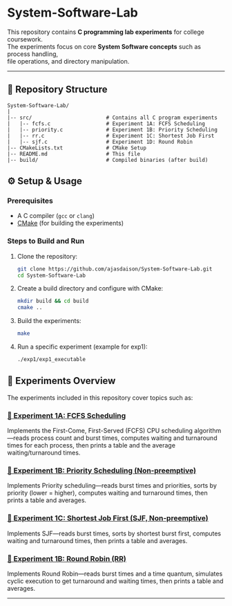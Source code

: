 # System-Software-Lab  

This repository contains **C programming lab experiments** for college coursework.  
The experiments focus on core **System Software concepts** such as process handling,  
file operations, and directory manipulation.  

---

## 📂 Repository Structure
```
System-Software-Lab/
|
|-- src/                        # Contains all C program experiments
|   |-- fcfs.c                  # Experiment 1A: FCFS Scheduling
|   |-- priority.c              # Experiment 1B: Priority Scheduling
|   |-- rr.c                    # Experiment 1C: Shortest Job First
|   |-- sjf.c                   # Experiment 1D: Round Robin
|-- CMakeLists.txt              # CMake Setup
|-- README.md                   # This file
|-- build/                      # Compiled binaries (after build)
```
## ⚙️ Setup & Usage 

### Prerequisites  
- A C compiler (`gcc` or `clang`)  
- [CMake](https://cmake.org/) (for building the experiments)  

### Steps to Build and Run  

1. Clone the repository:  
    ```bash
    git clone https://github.com/ajasdaison/System-Software-Lab.git
    cd System-Software-Lab
    ```
2. Create a build directory and configure with CMake:
    ```bash
    mkdir build && cd build
    cmake ..
    ```
3. Build the experiments:
    ```bash
    make
    ```
4. Run a specific experiment (example for exp1):
    ```bash
    ./exp1/exp1_executable
    ```

## 📜 Experiments Overview
The experiments included in this repository cover topics such as:

### [**🔗 Experiment 1A: FCFS Scheduling**](src/fcfs.c)

Implements the First-Come, First-Served (FCFS) CPU scheduling algorithm—reads process count and burst times, computes waiting and turnaround times for each process, then prints a table and the average waiting/turnaround times.

### [**🔗 Experiment 1B: Priority Scheduling (Non‑preemptive)**](src/priority.c)

Implements Priority scheduling—reads burst times and priorities, sorts by priority (lower = higher), computes waiting and turnaround times, then prints a table and averages.

### [**🔗 Experiment 1C: Shortest Job First (SJF, Non‑preemptive)**](src/sjf.c)

Implements SJF—reads burst times, sorts by shortest burst first, computes waiting and turnaround times, then prints a table and averages.

### [**🔗 Experiment 1B: Round Robin (RR)**](src/rr.c)

Implements Round Robin—reads burst times and a time quantum, simulates cyclic execution to get turnaround and waiting times, then prints a table and averages.

---
